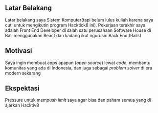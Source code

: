 [//]: # (Ceritakan sedikit tentang latar belakangmu seperti pendidikan terakhir atau pekerjaan sebelumnya)
## Latar Belakang
Latar belakang saya Sistem Komputer(tapi belum lulus kuliah karena saya cuti untuk mengikutin program Hacktick8 ini). Pekerjaan terakhir saya adalah Front End Developer di salah satu perusahaan Software House di Bali menggunakan React dan kadang ikut ngurusin Back End (Rails)

[//]: # (Motivasi apa yang mendorongmu untuk ikut program coding bootcamp di Hacktiv8?)
## Motivasi
Saya ingin membuat apps apapun (*open source*) lewat *code*, membantu komunitas yang ada di Indonesia, dan juga sebagai *problem solver* di era modern sekarang

[//]: # (Beri tahu kami, apa yang ingin kamu dapatkan di Hacktiv8 dan apa yang ingin kamu capai setelah lulus dari sini?)
## Ekspektasi
Pressure untuk mem*push* *limit* saya agar bisa dan paham semua yang di ajarkan Hacktiv8

[//]: # (Apakah ada hal lain yang ingin disampaikan? Bila ada, kamu bebas untuk menuliskannya)
